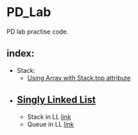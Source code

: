 # PD_Lab
PD lab practise code.
## index:
- Stack:
  - [Using Array with Stack.top attribute](https://github.com/vinitkesh/PD_Lab/blob/main/Stacks%20and%20queues/ASSG_Stack_1.c)
- [Singly Linked List](https://github.com/vinitkesh/PD_Lab/blob/main/SingleLinkedList.c)
  - 
  - Stack in LL [link]()
  - Queue in LL [link]()
